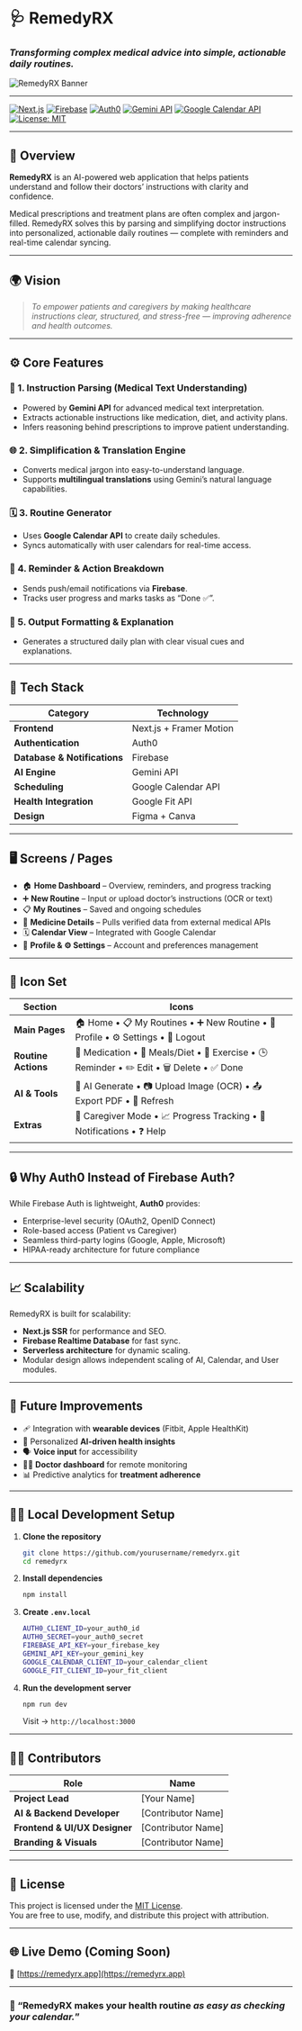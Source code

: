 # 🩺 RemedyRX  
### *Transforming complex medical advice into simple, actionable daily routines.*

![RemedyRX Banner](https://via.placeholder.com/1200x300?text=RemedyRX+-+Simplify+Your+Health+Routine)

---

[![Next.js](https://img.shields.io/badge/Frontend-Next.js-black?logo=nextdotjs)](https://nextjs.org/)
[![Firebase](https://img.shields.io/badge/Database-Firebase-orange?logo=firebase)](https://firebase.google.com/)
[![Auth0](https://img.shields.io/badge/Auth-Auth0-blue?logo=auth0)](https://auth0.com/)
[![Gemini API](https://img.shields.io/badge/AI-Gemini-purple?logo=google)](https://ai.google.dev/gemini-api)
[![Google Calendar API](https://img.shields.io/badge/API-Google%20Calendar-lightgrey?logo=googlecalendar)](https://developers.google.com/calendar)
[![License: MIT](https://img.shields.io/badge/License-MIT-green.svg)](LICENSE)

---

## 🧠 Overview

**RemedyRX** is an AI-powered web application that helps patients understand and follow their doctors’ instructions with clarity and confidence.  

Medical prescriptions and treatment plans are often complex and jargon-filled. RemedyRX solves this by parsing and simplifying doctor instructions into personalized, actionable daily routines — complete with reminders and real-time calendar syncing.

---

## 🌍 Vision

> *To empower patients and caregivers by making healthcare instructions clear, structured, and stress-free — improving adherence and health outcomes.*

---

## ⚙️ Core Features

### 🧾 1. Instruction Parsing (Medical Text Understanding)
- Powered by **Gemini API** for advanced medical text interpretation.  
- Extracts actionable instructions like medication, diet, and activity plans.  
- Infers reasoning behind prescriptions to improve patient understanding.

### 🌐 2. Simplification & Translation Engine
- Converts medical jargon into easy-to-understand language.  
- Supports **multilingual translations** using Gemini’s natural language capabilities.

### 🗓️ 3. Routine Generator
- Uses **Google Calendar API** to create daily schedules.  
- Syncs automatically with user calendars for real-time access.

### 🔔 4. Reminder & Action Breakdown
- Sends push/email notifications via **Firebase**.  
- Tracks user progress and marks tasks as “Done ✅”.

### 🧩 5. Output Formatting & Explanation
- Generates a structured daily plan with clear visual cues and explanations.

---

## 🧰 Tech Stack

| Category | Technology |
|-----------|-------------|
| **Frontend** | Next.js + Framer Motion |
| **Authentication** | Auth0 |
| **Database & Notifications** | Firebase |
| **AI Engine** | Gemini API |
| **Scheduling** | Google Calendar API |
| **Health Integration** | Google Fit API |
| **Design** | Figma + Canva |

---

## 🖥️ Screens / Pages

- 🏠 **Home Dashboard** – Overview, reminders, and progress tracking  
- ➕ **New Routine** – Input or upload doctor’s instructions (OCR or text)  
- 📋 **My Routines** – Saved and ongoing schedules  
- 💊 **Medicine Details** – Pulls verified data from external medical APIs  
- 🗓️ **Calendar View** – Integrated with Google Calendar  
- 👤 **Profile & ⚙️ Settings** – Account and preferences management  

---

## 🧩 Icon Set

| Section | Icons |
|----------|-------|
| **Main Pages** | 🏠 Home • 📋 My Routines • ➕ New Routine • 👤 Profile • ⚙️ Settings • 🚪 Logout |
| **Routine Actions** | 💊 Medication • 🥗 Meals/Diet • 🏃 Exercise • 🕒 Reminder • ✏️ Edit • 🗑️ Delete • ✅ Done |
| **AI & Tools** | 🤖 AI Generate • 📷 Upload Image (OCR) • 📤 Export PDF • 🔄 Refresh |
| **Extras** | 👥 Caregiver Mode • 📈 Progress Tracking • 🔔 Notifications • ❓ Help |

---

## 🔒 Why Auth0 Instead of Firebase Auth?

While Firebase Auth is lightweight, **Auth0** provides:
- Enterprise-level security (OAuth2, OpenID Connect)
- Role-based access (Patient vs Caregiver)
- Seamless third-party logins (Google, Apple, Microsoft)
- HIPAA-ready architecture for future compliance

---

## 📈 Scalability

RemedyRX is built for scalability:
- **Next.js SSR** for performance and SEO.  
- **Firebase Realtime Database** for fast sync.  
- **Serverless architecture** for dynamic scaling.  
- Modular design allows independent scaling of AI, Calendar, and User modules.

---

## 🌱 Future Improvements

- 🩹 Integration with **wearable devices** (Fitbit, Apple HealthKit)  
- 🧠 Personalized **AI-driven health insights**  
- 🗣️ **Voice input** for accessibility  
- 👨‍⚕️ **Doctor dashboard** for remote monitoring  
- 📊 Predictive analytics for **treatment adherence**  

---

## 🧑‍💻 Local Development Setup

1. **Clone the repository**
   ```bash
   git clone https://github.com/yourusername/remedyrx.git
   cd remedyrx
   ```

2. **Install dependencies**
   ```bash
   npm install
   ```

3. **Create `.env.local`**
   ```bash
   AUTH0_CLIENT_ID=your_auth0_id
   AUTH0_SECRET=your_auth0_secret
   FIREBASE_API_KEY=your_firebase_key
   GEMINI_API_KEY=your_gemini_key
   GOOGLE_CALENDAR_CLIENT_ID=your_calendar_client
   GOOGLE_FIT_CLIENT_ID=your_fit_client
   ```

4. **Run the development server**
   ```bash
   npm run dev
   ```
   Visit → `http://localhost:3000`

---

## 🧑‍⚕️ Contributors

| Role | Name |
|------|------|
| **Project Lead** | [Your Name] |
| **AI & Backend Developer** | [Contributor Name] |
| **Frontend & UI/UX Designer** | [Contributor Name] |
| **Branding & Visuals** | [Contributor Name] |

---

## 📜 License

This project is licensed under the [MIT License](LICENSE).  
You are free to use, modify, and distribute this project with attribution.

---

## 🌐 Live Demo (Coming Soon)

🔗 [https://remedyrx.app](https://remedyrx.app)

---

### 💬 “RemedyRX makes your health routine *as easy as checking your calendar.*”
